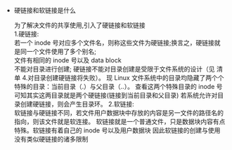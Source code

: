 -   硬链接和软链接是什么

    为了解决文件的共享使用,引入了硬链接和软链接  
    1.硬链接:  
    若一个 inode 号对应多个文件名，则称这些文件为硬链接;换言之，硬链接就是同一个文件使用了多个别名;  
    文件有相同的 inode 号以及 data block  
    不能对目录进行创建; 硬链接不能对目录创建是受限于文件系统的设计（见 清单 4.对目录创建硬链接将失败）。
    现 Linux 文件系统中的目录均隐藏了两个个特殊的目录：当前目录（.）与父目录（..）。
    查看这两个特殊目录的 inode 号可知其实这两目录就是两个硬链接(链接到当前目录和父目录)
    若系统允许对目录创建硬链接，则会产生目录环。
    2.软链接:  
    软链接与硬链接不同，若文件用户数据块中存放的内容是另一文件的路径名的指向，则该文件就是软连接。
    软链接就是一个普通文件，只是数据块内容有点特殊。软链接有着自己的 inode 号以及用户数据块
    因此软链接的创建与使用没有类似硬链接的诸多限制
